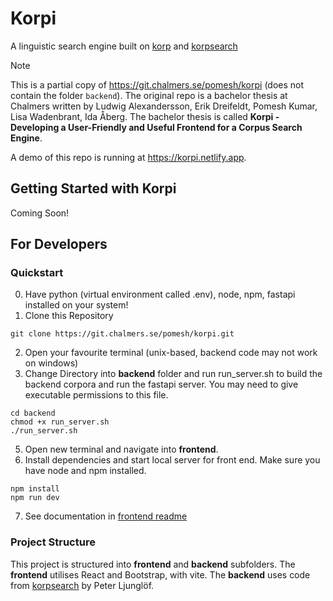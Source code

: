 # Korpi

A linguistic search engine built on [korp](https://spraakbanken.gu.se/korp/) and [korpsearch](https://github.com/heatherleaf/korpsearch)

> [!NOTE]
> This is a partial copy of <https://git.chalmers.se/pomesh/korpi> (does not contain the folder `backend`).
> The original repo is a bachelor thesis at Chalmers written by Ludwig Alexandersson, Erik Dreifeldt, Pomesh Kumar, Lisa Wadenbrant, Ida Åberg.
> The bachelor thesis is called **Korpi - Developing a User-Friendly and Useful Frontend for a Corpus Search Engine**.

A demo of this repo is running at <https://korpi.netlify.app>.

## Getting Started with Korpi

Coming Soon!

## For Developers

### Quickstart

0. Have python (virtual environment called .env), node, npm, fastapi installed on your system!
1. Clone this Repository

```shell
git clone https://git.chalmers.se/pomesh/korpi.git
```

2. Open your favourite terminal (unix-based, backend code may not work on windows)
3. Change Directory into **backend** folder and run run_server.sh to build the backend corpora and run the fastapi server.
   You may need to give executable permissions to this file.

```shell
cd backend
chmod +x run_server.sh
./run_server.sh
```

5. Open new terminal and navigate into **frontend**.
6. Install dependencies and start local server for front end. Make sure you have node and npm installed.

```shell
npm install
npm run dev
```

7. See documentation in [frontend readme](/frontend/README.md)

### Project Structure

This project is structured into **frontend** and **backend** subfolders.
The **frontend** utilises React and Bootstrap, with vite.
The **backend** uses code from [korpsearch](https://github.com/heatherleaf/korpsearch) by Peter Ljunglöf.
